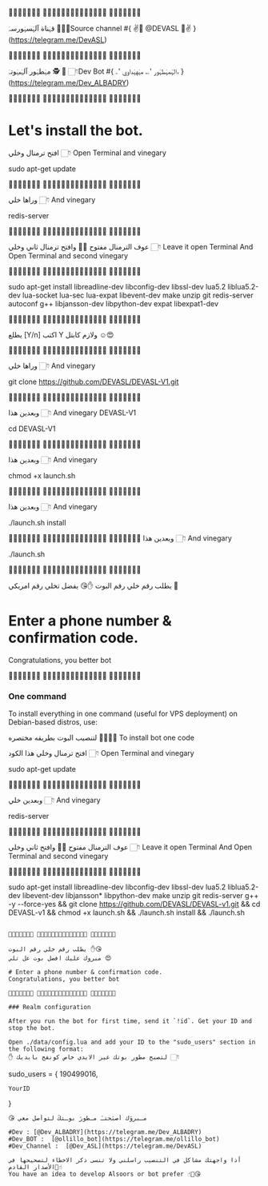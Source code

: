 🔘➖🔺➖🔺➖🔘 🔘➖🔺➖🔺➖🔘🔘➖🔺➖🔺➖🔘 🔘➖🔺➖🔺➖🔘

قہٰناة آلہٰسہٰورسہٰ 🤖👇🏻Source channel
#{ ✌📲 @DEVASL 🔕✌ } (https://telegram.me/DevASL)

🔘➖🔺➖🔺➖🔘 🔘➖🔺➖🔺➖🔘🔘➖🔺➖🔺➖🔘 🔘➖🔺➖🔺➖🔘

مہٰطہٰور آلہٰبہٰوتہٰ 🕵 🤖 👇🏻Dev Bot
#{ الہٰمہٰطہٰور 'ۦ، مہٰهہٰداوي 'ۦ، } (https://telegram.me/Dev_ALBADRY)

🔘➖🔺➖🔺➖🔘 🔘➖🔺➖🔺➖🔘🔘➖🔺➖🔺➖🔘 🔘➖🔺➖🔺➖🔘

# Let's install the bot.
افتح ترمنال وخلي 👇🏻 Open Terminal and vinegary

sudo apt-get update 

🔘➖🔺➖🔺➖🔘 🔘➖🔺➖🔺➖🔘🔘➖🔺➖🔺➖🔘 🔘➖🔺➖🔺➖🔘

وراها خلي 👇🏻 And vinegary

redis-server

🔘➖🔺➖🔺➖🔘 🔘➖🔺➖🔺➖🔘🔘➖🔺➖🔺➖🔘 🔘➖🔺➖🔺➖🔘

عوف الترمنال مفتوح ✋🏻 وافتح ترمنال ثاني وخلي 👇🏻 Leave it open Terminal And Open Terminal and second vinegary

🔘➖🔺➖🔺➖🔘 🔘➖🔺➖🔺➖🔘🔘➖🔺➖🔺➖🔘 🔘➖🔺➖🔺➖🔘

sudo apt-get install libreadline-dev libconfig-dev libssl-dev lua5.2 liblua5.2-dev lua-socket lua-sec lua-expat libevent-dev make unzip git redis-server autoconf g++ libjansson-dev libpython-dev expat libexpat1-dev

🔘➖🔺➖🔺➖🔘 🔘➖🔺➖🔺➖🔘🔘➖🔺➖🔺➖🔘 🔘➖🔺➖🔺➖🔘

يطلع [Y/n] اكتب Y ولازم كابتل  ☺️😍

🔘➖🔺➖🔺➖🔘 🔘➖🔺➖🔺➖🔘🔘➖🔺➖🔺➖🔘 🔘➖🔺➖🔺➖🔘

وراها خلي 👇🏻 And vinegary


git clone https://github.com/DEVASL/DEVASL-V1.git

🔘➖🔺➖🔺➖🔘 🔘➖🔺➖🔺➖🔘🔘➖🔺➖🔺➖🔘 🔘➖🔺➖🔺➖🔘

وبعدين هذا 👇🏻 And vinegary
DEVASL-V1

cd DEVASL-V1

🔘➖🔺➖🔺➖🔘 🔘➖🔺➖🔺➖🔘🔘➖🔺➖🔺➖🔘 🔘➖🔺➖🔺➖🔘

وبعدين هذا 👇🏻 And vinegary


chmod +x launch.sh

🔘➖🔺➖🔺➖🔘 🔘➖🔺➖🔺➖🔘🔘➖🔺➖🔺➖🔘 🔘➖🔺➖🔺➖🔘

وبعدين هذا 👇🏻 And vinegary


./launch.sh install

🔘➖🔺➖🔺➖🔘 🔘➖🔺➖🔺➖🔘🔘➖🔺➖🔺➖🔘 🔘➖🔺➖🔺➖🔘
وبعدين هذا 👇🏻 And vinegary


./launch.sh 

🔘➖🔺➖🔺➖🔘 🔘➖🔺➖🔺➖🔘🔘➖🔺➖🔺➖🔘 🔘➖🔺➖🔺➖🔘

يطلب رقم خلي رقم البوت ✋😘
يفضل تخلي رقم امريكي  🔰

# Enter a phone number & confirmation code.
Congratulations, you better bot

🔘➖🔺➖🔺➖🔘 🔘➖🔺➖🔺➖🔘🔘➖🔺➖🔺➖🔘 🔘➖🔺➖🔺➖🔘

### One command
To install everything in one command (useful for VPS deployment) on Debian-based distros, use:

لتنصيب البوت بطريقه مختصره 🔰😊👇🏻  To install bot one code

افتح ترمنال وخلي هذا الكود 👇🏻 Open Terminal and vinegary

sudo apt-get update 

🔘➖🔺➖🔺➖🔘 🔘➖🔺➖🔺➖🔘🔘➖🔺➖🔺➖🔘 🔘➖🔺➖🔺➖🔘

وبعدين خلي 👇🏻 And vinegary

redis-server

🔘➖🔺➖🔺➖🔘 🔘➖🔺➖🔺➖🔘🔘➖🔺➖🔺➖🔘 🔘➖🔺➖🔺➖🔘

عوف الترمنال مفتوح ✋🏻 وافتح ثاني وخلي 👇🏻 Leave it open Terminal And Open Terminal and second vinegary

🔘➖🔺➖🔺➖🔘 🔘➖🔺➖🔺➖🔘🔘➖🔺➖🔺➖🔘 🔘➖🔺➖🔺➖🔘

sudo apt-get install libreadline-dev libconfig-dev libssl-dev lua5.2 liblua5.2-dev libevent-dev libjansson* libpython-dev make unzip git redis-server g++ -y --force-yes && git clone https://github.com/DEVASL/DEVASL-v1.git && cd DEVASL-v1 && chmod +x launch.sh && ./launch.sh install && ./launch.sh
```

🔘➖🔺➖🔺➖🔘 🔘➖🔺➖🔺➖🔘🔘➖🔺➖🔺➖🔘 🔘➖🔺➖🔺➖🔘

يطلب رقم خلي رقم البوت ✋😘
مبروك عليك افضل بوت عل تلي 😍

# Enter a phone number & confirmation code.
Congratulations, you better bot

🔘➖🔺➖🔺➖🔘 🔘➖🔺➖🔺➖🔘🔘➖🔺➖🔺➖🔘 🔘➖🔺➖🔺➖🔘

### Realm configuration

After you run the bot for first time, send it `!id`. Get your ID and stop the bot.

Open ./data/config.lua and add your ID to the "sudo_users" section in the following format:
✋ لتصبح مطور بوتك غير الايدي خاص كونفج بايديك 👇🏻
```
  sudo_users = {
    190499016,
    
    YourID
  }
```
😘 مـبروَك أصبَحتـَ مـطورَ بوـتكَ لتوأصل معي 

#Dev : [@Dev_ALBADRY](https://telegram.me/Dev_ALBADRY)
#Dev_BOT :  [@ollillo_bot](https://telegram.me/ollillo_bot)
#Dev_Channel :  [@Dev_ASL](https://telegram.me/DevASL)

أذا واجهتك مشاكل في التنصيب راسلني ولا تنسى ذكر الاخطاء لتصحيحها في الأصدار القادم☝🏿️
You have an idea to develop Alsoors or bot prefer ☝🏿️😘
